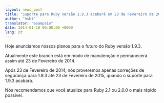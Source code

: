 ```yaml
---
layout: news_post
title: "Suporte para Ruby versão 1.9.3 acabará em 23 de Fevereiro de 2015"
author: "hsbt"
translator: "esampaio"
date: 2014-01-10 00:00:00 +0000
lang: pt
---
```


Hoje anunciamos nossos planos para o futuro do Ruby versão 1.9.3.

Atualmente este branch está em modo de manutenção e permanecerá assim até
23 de Fevereiro de 2014.

Após 23 de Fevereiro de 2014, nós proveremos apenas correções de segurança
para 1.9.3 até 23 de Fevereiro de 2015, quando o suporte para 1.9.3 acabará.

Nós recomendamos que você atualize para Ruby 2.1 ou 2.0.0 o mais rápido
possível.
